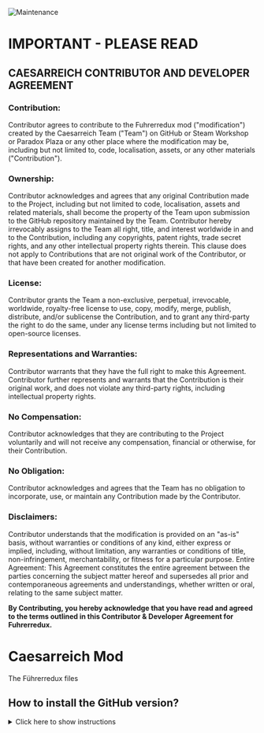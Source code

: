 ![Maintenance](https://img.shields.io/badge/Maintained-Yes-green)

# IMPORTANT - PLEASE READ
## CAESARREICH CONTRIBUTOR AND DEVELOPER AGREEMENT

### Contribution: 
 Contributor agrees to contribute to the Fuhrerredux mod ("modification") created by the Caesarreich Team ("Team") on GitHub or Steam Workshop or Paradox Plaza or any other place where the modification may be, including but not limited to, code, localisation, assets, or any other materials ("Contribution").
### Ownership: 
Contributor acknowledges and agrees that any original Contribution made to the Project, including but not limited to code, localisation, assets and related materials, shall become the property of the Team upon submission to the GitHub repository maintained by the Team. Contributor hereby irrevocably assigns to the Team all right, title, and interest worldwide in and to the Contribution, including any copyrights, patent rights, trade secret rights, and any other intellectual property rights therein. This clause does not apply to Contributions that are not original work of the Contributor, or that have been created for another modification.
### License: 
Contributor grants the Team a non-exclusive, perpetual, irrevocable, worldwide, royalty-free license to use, copy, modify, merge, publish, distribute, and/or sublicense the Contribution, and to grant any third-party the right to do the same, under any license terms including but not limited to open-source licenses.
### Representations and Warranties: 
Contributor warrants that they have the full right to make this Agreement. Contributor further represents and warrants that the Contribution is their original work, and does not violate any third-party rights, including intellectual property rights.
### No Compensation: 
Contributor acknowledges that they are contributing to the Project voluntarily and will not receive any compensation, financial or otherwise, for their Contribution.
 
### No Obligation: 
Contributor acknowledges and agrees that the Team has no obligation to incorporate, use, or maintain any Contribution made by the Contributor.
### Disclaimers: 
Contributor understands that the modification is provided on an "as-is" basis, without warranties or conditions of any kind, either express or implied, including, without limitation, any warranties or conditions of title, non-infringement, merchantability, or fitness for a particular purpose.
Entire Agreement: This Agreement constitutes the entire agreement between the parties concerning the subject matter hereof and supersedes all prior and contemporaneous agreements and understandings, whether written or oral, relating to the same subject matter.

**By Contributing, you hereby acknowledge that you have read and agreed to the terms outlined in this Contributor & Developer Agreement for Fuhrerredux.**

# Caesarreich Mod
The Führerredux files
## How to install the GitHub version?
<details><summary>Click here to show instructions</summary>
<ul>
  <li>Create a new mod through the Paradox Launcher</li>                  
  <li>Download the zip folder using the Green Button</li>             
  <li>Unzip the zip folder</li>
  <li>Take all of its contents and put them in the folder of the mod you created previously</li>
  <li>When prompted to replace files, say yes</li>
  <li>In the mod file, there should be a .mod file with the name of the mod you created. Edit this file to include the following in the end:</li>
</ul>

<details><summary>CLICK ME</summary>
<p>

```lua
replace_path="common/abilities"
replace_path="common/ai_areas"
replace_path="common/ai_equipment"
replace_path="common/ai_focuses"
replace_path="common/ai_strategy"
replace_path="common/ai_strategy_plans"
replace_path="common/ai_templates"
replace_path="common/autonomous_states"
replace_path="common/bookmarks"
replace_path="common/bop"
replace_path="common/characters"
replace_path="common/continuous_focus"
replace_path="common/countries"
replace_path="common/country_leader"
replace_path="common/country_tag_aliases"
replace_path="common/country_tags"
replace_path="common/decisions"
replace_path="common/decisions/categories"
replace_path="common/difficulty_settings"
replace_path="common/dynamic_modifiers"
replace_path="common/game_rules"
replace_path="common/idea_tags"
replace_path="common/ideas"
replace_path="common/ideologies"
replace_path="common/military_industrial_organization/organizations"
replace_path="common/modifiers"
replace_path="common/modifier_definitions"
replace_path="common/names"
replace_path="common/national_focus"
replace_path="common/on_actions"
replace_path="common/operations"
replace_path="common/opinion_modifiers"
replace_path="common/peace_conference/ai_peace"
replace_path="common/peace_conference/categories"
replace_path="common/peace_conference/cost_modifiers"
replace_path="common/scorers/country"
replace_path="common/scripted_diplomatic_actions"
replace_path="common/scripted_effects"
replace_path="common/scripted_guis"
replace_path="common/scripted_localisation"
replace_path="common/scripted_triggers"
replace_path="common/state_category"
replace_path="common/technologies"
replace_path="common/technology_sharing"
replace_path="common/technology_tags"
replace_path="common/units/codenames_operatives"
replace_path="common/units/names"
replace_path="common/units/names_divisions"
replace_path="common/units/names_railway_guns"
replace_path="common/units/names_ships"
replace_path="events"
replace_path="gfx/loadingscreens"
replace_path="gfx/flags"
replace_path="history/countries"
replace_path="history/general"
replace_path="history/states"
replace_path="history/units"
replace_path="map/strategicregions"
replace_path="map/supplyareas"
replace_path="portraits"
replace_path="tests"
```
</p>
</details>

**Note:** you need to **include them**, so you don't need to delete anything else.
</details>

